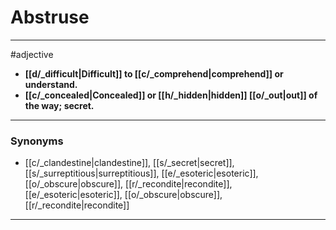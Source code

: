 # Abstruse
---
#adjective
- **[[d/_difficult|Difficult]] to [[c/_comprehend|comprehend]] or understand.**
- **[[c/_concealed|Concealed]] or [[h/_hidden|hidden]] [[o/_out|out]] of the way; secret.**
---
### Synonyms
- [[c/_clandestine|clandestine]], [[s/_secret|secret]], [[s/_surreptitious|surreptitious]], [[e/_esoteric|esoteric]], [[o/_obscure|obscure]], [[r/_recondite|recondite]], [[e/_esoteric|esoteric]], [[o/_obscure|obscure]], [[r/_recondite|recondite]]
---
